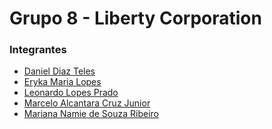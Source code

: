 # Grupo 8 - Liberty Corporation

### Integrantes
- [Daniel Diaz Teles](https://github.com/DanielDTeles)
- [Eryka Maria Lopes](https://github.com/ErykaMML)
- [Leonardo Lopes Prado](https://github.com/LeonardoLopesPrado)
- [Marcelo Alcantara Cruz Junior](https://github.com/MarceloSPTECH)
- [Mariana Namie de Souza Ribeiro](https://github.com/MarianaNamie)

<!--

**Here are some ideas to get you started:**

🙋‍♀️ A short introduction - what is your organization all about?
🌈 Contribution guidelines - how can the community get involved?
👩‍💻 Useful resources - where can the community find your docs? Is there anything else the community should know?
🍿 Fun facts - what does your team eat for breakfast?
🧙 Remember, you can do mighty things with the power of [Markdown](https://docs.github.com/github/writing-on-github/getting-started-with-writing-and-formatting-on-github/basic-writing-and-formatting-syntax)
-->
